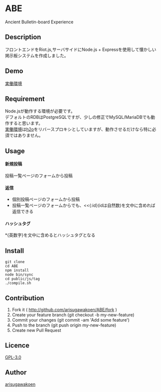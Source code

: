 # ABE
Ancient Bulletin-board Experience

## Description

フロントエンドをRiot.js,サーバサイドにNode.js + Expressを使用して懐かしい掲示板システムを作成しました。

## Demo

[実働環境](http://aliceriverpark.pw/article.html)

## Requirement

Node.jsが動作する環境が必要です。  
デフォルトのRDBはPostgreSQLですが、少しの修正でMySQL/MariaDBでも動作すると思います。  
[実働環境](http://aliceriverpark.pw/article.html)は[h2o](https://h2o.examp1e.net)をリバースプロキシとしていますが、動作させるだけなら特に必須ではありません。  

## Usage

#### 新規投稿

投稿一覧ページのフォームから投稿  

#### 返信

* 個別投稿ページのフォームから投稿
* 投稿一覧ページのフォームからでも、<<{:id}(idは自然数)を文中に含めれば返信できる

#### ハッシュタグ

*{英数字}を文中に含めるとハッシュタグとなる

## Install

    git clone
    cd ABE
    npm install
    node bin/sync
    cd public/js/tag
    ./compile.sh

## Contribution

1. Fork it ( http://github.com/arisugawakoen/ABE/fork )
2. Create your feature branch (git checkout -b my-new-feature)
3. Commit your changes (git commit -am 'Add some feature')
4. Push to the branch (git push origin my-new-feature)
5. Create new Pull Request

## Licence
[GPL-3.0](http://www.gnu.org/licenses/gpl-3.0.txt)

## Author
[arisugawakoen](http://aliceriverpark.pw)
